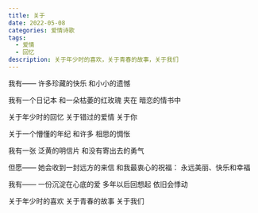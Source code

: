 ```yaml
---
title: 关于
date: 2022-05-08
categories: 爱情诗歌
tags:
  - 爱情
  - 回忆
description: 关于年少时的喜欢，关于青春的故事，关于我们
---
```


我有——
许多珍藏的快乐
和小小的遗憾

我有一个日记本
和一朵枯萎的红玫瑰
夹在
暗恋的情书中

关于年少时的回忆
关于错过的爱情
关于你

关于一个懵懂的年纪
和许多
相思的惆怅

我有一张
泛黄的明信片
和没有寄出去的勇气

但愿——
她会收到一封远方的来信
和我最衷心的祝福：
永远美丽、快乐和幸福

我有——
一份沉淀在心底的爱
多年以后回想起
依旧会悸动

关于年少时的喜欢
关于青春的故事
关于我们
